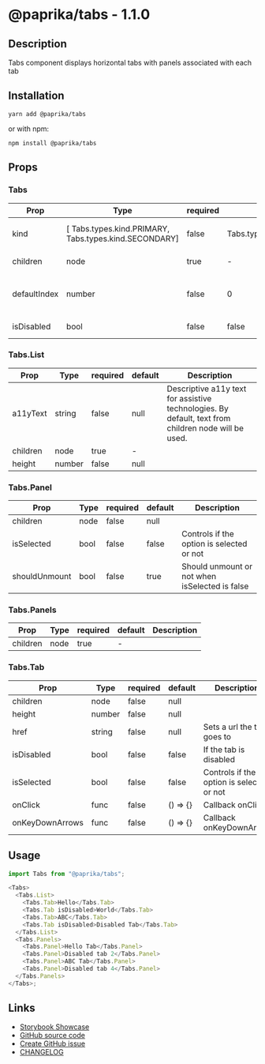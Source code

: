 <!-- start: Autogenerated - do not modify -->

# @paprika/tabs - 1.1.0

## Description

Tabs component displays horizontal tabs with panels associated with each tab

## Installation

```
yarn add @paprika/tabs
```

or with npm:

```
npm install @paprika/tabs
```

## Props

### Tabs

| Prop         | Type                                                  | required | default                 | Description                              |
| ------------ | ----------------------------------------------------- | -------- | ----------------------- | ---------------------------------------- |
| kind         | [ Tabs.types.kind.PRIMARY, Tabs.types.kind.SECONDARY] | false    | Tabs.types.kind.PRIMARY | Determine the styling of the tab         |
| children     | node                                                  | true     | -                       | Children of the Tab                      |
| defaultIndex | number                                                | false    | 0                       | Sets what tab index is active by default |
| isDisabled   | bool                                                  | false    | false                   | If the tab is disabled                   |

### Tabs.List

| Prop     | Type   | required | default | Description                                                                                         |
| -------- | ------ | -------- | ------- | --------------------------------------------------------------------------------------------------- |
| a11yText | string | false    | null    | Descriptive a11y text for assistive technologies. By default, text from children node will be used. |
| children | node   | true     | -       |                                                                                                     |
| height   | number | false    | null    |                                                                                                     |

### Tabs.Panel

| Prop          | Type | required | default | Description                                    |
| ------------- | ---- | -------- | ------- | ---------------------------------------------- |
| children      | node | false    | null    |                                                |
| isSelected    | bool | false    | false   | Controls if the option is selected or not      |
| shouldUnmount | bool | false    | true    | Should unmount or not when isSelected is false |

### Tabs.Panels

| Prop     | Type | required | default | Description |
| -------- | ---- | -------- | ------- | ----------- |
| children | node | true     | -       |             |

### Tabs.Tab

| Prop            | Type   | required | default  | Description                               |
| --------------- | ------ | -------- | -------- | ----------------------------------------- |
| children        | node   | false    | null     |                                           |
| height          | number | false    | null     |                                           |
| href            | string | false    | null     | Sets a url the tab goes to                |
| isDisabled      | bool   | false    | false    | If the tab is disabled                    |
| isSelected      | bool   | false    | false    | Controls if the option is selected or not |
| onClick         | func   | false    | () => {} | Callback onClick                          |
| onKeyDownArrows | func   | false    | () => {} | Callback onKeyDownArrow                   |

<!-- end: Autogenerated - do not modify -->
<!-- content -->

## Usage

```js
import Tabs from "@paprika/tabs";

<Tabs>
  <Tabs.List>
    <Tabs.Tab>Hello</Tabs.Tab>
    <Tabs.Tab isDisabled>World</Tabs.Tab>
    <Tabs.Tab>ABC</Tabs.Tab>
    <Tabs.Tab isDisabled>Disabled Tab</Tabs.Tab>
  </Tabs.List>
  <Tabs.Panels>
    <Tabs.Panel>Hello Tab</Tabs.Panel>
    <Tabs.Panel>Disabled tab 2</Tabs.Panel>
    <Tabs.Panel>ABC Tab</Tabs.Panel>
    <Tabs.Panel>Disabled tab 4</Tabs.Panel>
  </Tabs.Panels>
</Tabs>;
```

<!-- eoContent -->

## Links

- [Storybook Showcase](https://paprika.highbond.com/?path=/story/navigation-tabs--showcase)
- [GitHub source code](https://github.com/acl-services/paprika/tree/master/packages/Tabs/src)
- [Create GitHub issue](https://github.com/acl-services/paprika/issues/new?label=[]&title=@paprika/tabs%20[help]:%20your%20short%20description&body=%0A%23%20Help%20wanted%0A%0A%23%23%20Please%20write%20your%20question.%0A*A%20clear%20and%20concise%20description%20of%20what%20the%20question%20is*%0A%0A%23%23%20Additional%20context%0A*Add%20any%20other%20context%20or%20screenshots%20about%20your%20question%20here.*%0A)
- [CHANGELOG](https://github.com/acl-services/paprika/tree/master/packages/Tabs/CHANGELOG.md)
